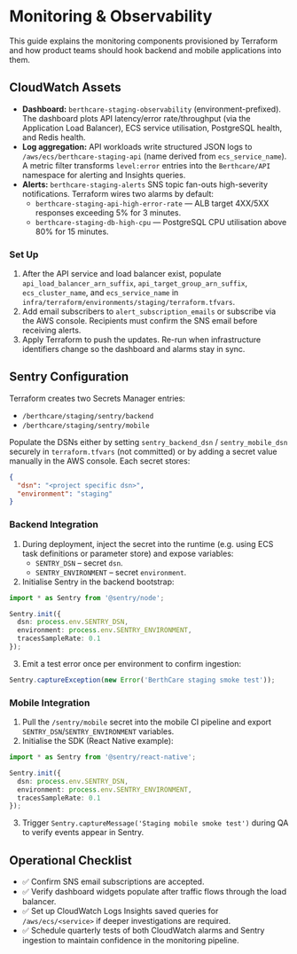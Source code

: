 # Monitoring & Observability

This guide explains the monitoring components provisioned by Terraform and how product teams should hook backend and mobile applications into them.

## CloudWatch Assets

- **Dashboard:** `berthcare-staging-observability` (environment-prefixed). The dashboard plots API latency/error rate/throughput (via the Application Load Balancer), ECS service utilisation, PostgreSQL health, and Redis health.
- **Log aggregation:** API workloads write structured JSON logs to `/aws/ecs/berthcare-staging-api` (name derived from `ecs_service_name`). A metric filter transforms `level:error` entries into the `Berthcare/API` namespace for alerting and Insights queries.
- **Alerts:** `berthcare-staging-alerts` SNS topic fan-outs high-severity notifications. Terraform wires two alarms by default:
  - `berthcare-staging-api-high-error-rate` — ALB target 4XX/5XX responses exceeding 5% for 3 minutes.
  - `berthcare-staging-db-high-cpu` — PostgreSQL CPU utilisation above 80% for 15 minutes.

### Set Up

1. After the API service and load balancer exist, populate `api_load_balancer_arn_suffix`, `api_target_group_arn_suffix`, `ecs_cluster_name`, and `ecs_service_name` in `infra/terraform/environments/staging/terraform.tfvars`.
2. Add email subscribers to `alert_subscription_emails` or subscribe via the AWS console. Recipients must confirm the SNS email before receiving alerts.
3. Apply Terraform to push the updates. Re-run when infrastructure identifiers change so the dashboard and alarms stay in sync.

## Sentry Configuration

Terraform creates two Secrets Manager entries:

- `/berthcare/staging/sentry/backend`
- `/berthcare/staging/sentry/mobile`

Populate the DSNs either by setting `sentry_backend_dsn` / `sentry_mobile_dsn` securely in `terraform.tfvars` (not committed) or by adding a secret value manually in the AWS console. Each secret stores:

```json
{
  "dsn": "<project specific dsn>",
  "environment": "staging"
}
```

### Backend Integration

1. During deployment, inject the secret into the runtime (e.g. using ECS task definitions or parameter store) and expose variables:
   - `SENTRY_DSN` – secret `dsn`.
   - `SENTRY_ENVIRONMENT` – secret `environment`.
2. Initialise Sentry in the backend bootstrap:

```ts
import * as Sentry from '@sentry/node';

Sentry.init({
  dsn: process.env.SENTRY_DSN,
  environment: process.env.SENTRY_ENVIRONMENT,
  tracesSampleRate: 0.1
});
```

3. Emit a test error once per environment to confirm ingestion:

```ts
Sentry.captureException(new Error('BerthCare staging smoke test'));
```

### Mobile Integration

1. Pull the `/sentry/mobile` secret into the mobile CI pipeline and export `SENTRY_DSN`/`SENTRY_ENVIRONMENT` variables.
2. Initialise the SDK (React Native example):

```ts
import * as Sentry from '@sentry/react-native';

Sentry.init({
  dsn: process.env.SENTRY_DSN,
  environment: process.env.SENTRY_ENVIRONMENT,
  tracesSampleRate: 0.1
});
```

3. Trigger `Sentry.captureMessage('Staging mobile smoke test')` during QA to verify events appear in Sentry.

## Operational Checklist

- ✅ Confirm SNS email subscriptions are accepted.
- ✅ Verify dashboard widgets populate after traffic flows through the load balancer.
- ✅ Set up CloudWatch Logs Insights saved queries for `/aws/ecs/<service>` if deeper investigations are required.
- ✅ Schedule quarterly tests of both CloudWatch alarms and Sentry ingestion to maintain confidence in the monitoring pipeline.

